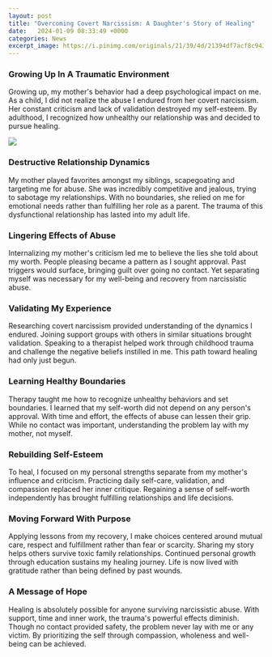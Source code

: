 ```yaml
---
layout: post
title: "Overcoming Covert Narcissism: A Daughter's Story of Healing"
date:   2024-01-09 08:33:49 +0000
categories: News
excerpt_image: https://i.pinimg.com/originals/21/39/4d/21394df7acf8c943dff0260b8df446c2.png
---
```

### Growing Up In A Traumatic Environment
Growing up, my mother's behavior had a deep psychological impact on me. As a child, I did not realize the abuse I endured from her covert narcissism. Her constant criticism and lack of validation destroyed my self-esteem. By adulthood, I recognized how unhealthy our relationship was and decided to pursue healing.


![](https://i.pinimg.com/originals/21/39/4d/21394df7acf8c943dff0260b8df446c2.png)
### Destructive Relationship Dynamics  
My mother played favorites amongst my siblings, scapegoating and targeting me for abuse. She was incredibly competitive and jealous, trying to sabotage my relationships. With no boundaries, she relied on me for emotional needs rather than fulfilling her role as a parent. The trauma of this dysfunctional relationship has lasted into my adult life. 

### Lingering Effects of Abuse
Internalizing my mother's criticism led me to believe the lies she told about my worth. People pleasing became a pattern as I sought approval. Past triggers would surface, bringing guilt over going no contact. Yet separating myself was necessary for my well-being and recovery from narcissistic abuse.

### Validating My Experience 
Researching covert narcissism provided understanding of the dynamics I endured. Joining support groups with others in similar situations brought validation. Speaking to a therapist helped work through childhood trauma and challenge the negative beliefs instilled in me. This path toward healing had only just begun.

### Learning Healthy Boundaries
 Therapy taught me how to recognize unhealthy behaviors and set boundaries. I learned that my self-worth did not depend on any person's approval. With time and effort, the effects of abuse can lessen their grip. While no contact was important, understanding the problem lay with my mother, not myself.

### Rebuilding Self-Esteem
To heal, I focused on my personal strengths separate from my mother's influence and criticism. Practicing daily self-care, validation, and compassion replaced her inner critique. Regaining a sense of self-worth independently has brought fulfilling relationships and life decisions.

### Moving Forward With Purpose  
Applying lessons from my recovery, I make choices centered around mutual care, respect and fulfillment rather than fear or scarcity. Sharing my story helps others survive toxic family relationships. Continued personal growth through education sustains my healing journey. Life is now lived with gratitude rather than being defined by past wounds.

### A Message of Hope
Healing is absolutely possible for anyone surviving narcissistic abuse. With support, time and inner work, the trauma's powerful effects diminish. Though no contact provided safety, the problem never lay with me or any victim. By prioritizing the self through compassion, wholeness and well-being can be achieved.